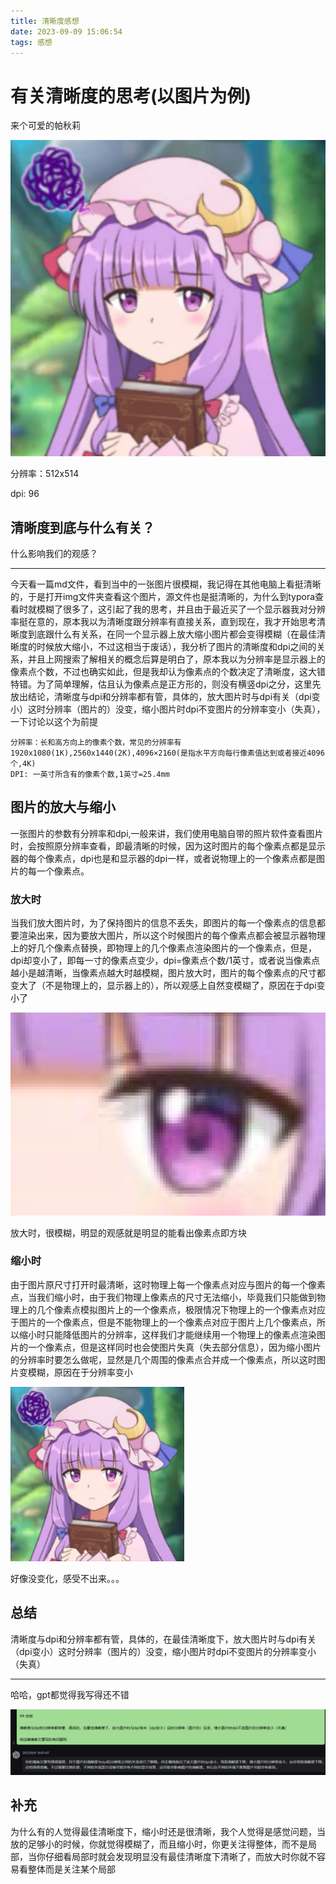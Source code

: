 ```yaml
---
title: 清晰度感想
date: 2023-09-09 15:06:54
tags: 感想
---
```


# 有关清晰度的思考(以图片为例)

来个可爱的帕秋莉

![帕秋莉](img/帕秋莉.jpg)

分辨率：512x514

dpi: 96

## 清晰度到底与什么有关？

什么影响我们的观感？

---

<!--more-->

今天看一篇md文件，看到当中的一张图片很模糊，我记得在其他电脑上看挺清晰的，于是打开img文件夹查看这个图片，源文件也是挺清晰的，为什么到typora查看时就模糊了很多了，这引起了我的思考，并且由于最近买了一个显示器我对分辨率挺在意的，原本我以为清晰度跟分辨率有直接关系，直到现在，我才开始思考清晰度到底跟什么有关系，在同一个显示器上放大缩小图片都会变得模糊（在最佳清晰度的时候放大缩小，不过这相当于废话），我分析了图片的清晰度和dpi之间的关系，并且上网搜索了解相关的概念后算是明白了，原本我以为分辨率是显示器上的像素点个数，不过也确实如此，但是我却认为像素点的个数决定了清晰度，这大错特错。为了简单理解，估且认为像素点是正方形的，则没有横竖dpi之分，这里先放出结论，清晰度与dpi和分辨率都有管，具体的，放大图片时与dpi有关（dpi变小）这时分辨率（图片的）没变，缩小图片时dpi不变图片的分辨率变小（失真），一下讨论以这个为前提

```
分辨率：长和高方向上的像素个数，常见的分辨率有1920x1080(1K),2560x1440(2K),4096×2160(是指水平方向每行像素值达到或者接近4096个,4K)
DPI: 一英寸所含有的像素个数,1英寸=25.4mm
```

## 图片的放大与缩小

一张图片的参数有分辨率和dpi,一般来讲，我们使用电脑自带的照片软件查看图片时，会按照原分辨率查看，即最清晰的时候，因为这时图片的每个像素点都是显示器的每个像素点，dpi也是和显示器的dpi一样，或者说物理上的一个像素点都是图片的每一个像素点。

### 放大时

当我们放大图片时，为了保持图片的信息不丢失，即图片的每一个像素点的信息都要渲染出来，因为要放大图片，所以这个时候图片的每个像素点都会被显示器物理上的好几个像素点替换，即物理上的几个像素点渲染图片的一个像素点，但是，dpi却变小了，即每一寸的像素点变少，dpi=像素点个数/1英寸，或者说当像素点越小是越清晰，当像素点越大时越模糊，图片放大时，图片的每个像素点的尺寸都变大了（不是物理上的，显示器上的），所以观感上自然变模糊了，原因在于dpi变小了

![放大时](img/image-20230909161311313.png)

放大时，很模糊，明显的观感就是明显的能看出像素点即方块

### 缩小时

由于图片原尺寸打开时最清晰，这时物理上每一个像素点对应与图片的每一个像素点，当我们缩小时，由于我们物理上像素点的尺寸无法缩小，毕竟我们只能做到物理上的几个像素点模拟图片上的一个像素点，极限情况下物理上的一个像素点对应于图片的一个像素点，但是不能物理上的一个像素点对应于图片上几个像素点，所以缩小时只能降低图片的分辨率，这样我们才能继续用一个物理上的像素点渲染图片的一个像素点，但是这样同时也会使图片失真（失去部分信息），因为缩小图片的分辨率时要怎么做呢，显然是几个周围的像素点合并成一个像素点，所以这时图片变模糊，原因在于分辨率变小

![缩小时](img/image-20230909161843504.png)

好像没变化，感受不出来。。。

## 总结

清晰度与dpi和分辨率都有管，具体的，在最佳清晰度下，放大图片时与dpi有关（dpi变小）这时分辨率（图片的）没变，缩小图片时dpi不变图片的分辨率变小（失真）

----

哈哈，gpt都觉得我写得还不错

![image-20230909160846191](img/image-20230909160846191.png)

## 补充

为什么有的人觉得最佳清晰度下，缩小时还是很清晰，我个人觉得是感觉问题，当放的足够小的时候，你就觉得模糊了，而且缩小时，你更关注得整体，而不是局部，当你仔细看局部时就会发现明显没有最佳清晰度下清晰了，而放大时你就不容易看整体而是关注某个局部

